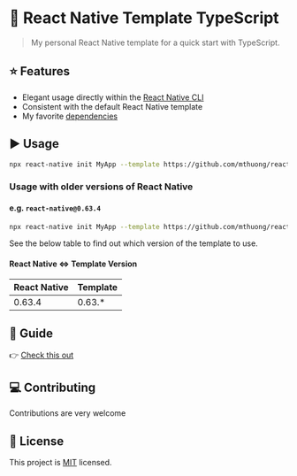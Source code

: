# :space_invader: React Native Template TypeScript

> My personal React Native template for a quick start with TypeScript.

## :star: Features

- Elegant usage directly within the [React Native CLI](https://github.com/react-native-community/cli)
- Consistent with the default React Native template
- My favorite [dependencies](https://github.com/mthuong/react-native-boilerplate/tree/master/template/README.md)

## :arrow_forward: Usage

```sh
npx react-native init MyApp --template https://github.com/mthuong/react-native-boilerplate
```

### Usage with older versions of React Native

#### e.g. `react-native@0.63.4`

```sh
npx react-native init MyApp --template https://github.com/mthuong/react-native-boilerplate/archive/refs/tags/0.63.5.tar.gz
```

See the below table to find out which version of the template to use.

#### React Native <=> Template Version

| React Native  	| Template  	|
|---	            |---	        |
| 0.63.4  	      | 0.63.*      |

## 🍎 Guide

👉 [Check this out](/template/README.md)

## :computer: Contributing

Contributions are very welcome

## :bookmark: License

This project is [MIT](LICENSE) licensed.
